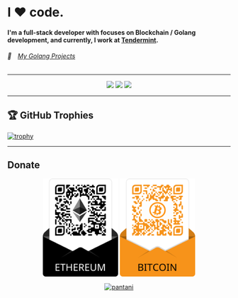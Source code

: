 <h1>I ❤️ code.</h1>
<h4>I'm a full-stack developer with focuses on Blockchain / Golang development, and currently, I work at <a href="https://tendermint.com">Tendermint</a>.</h4>
<h6>📘&emsp;<a href="https://github.com/Pantani?tab=repositories&q=&type=&language=go">My Golang Projects</a></h6>

<hr>

<p align="center">
  <img src ="https://github-readme-stats.vercel.app/api?username=Pantani&show_icons=true&count_private=true&theme=darcula&hide_border=true&hide=issues,contribs&bg_color=00000000">
  <img src ="https://github-readme-stats.vercel.app/api/top-langs/?username=Pantani&layout=compact&hide_border=true&theme=darcula&bg_color=00000000&langs_count=6&hide=jupyter%20notebook,tex,css,php">
  <img src ="https://github-readme-streak-stats.herokuapp.com?user=Pantani&theme=darcula&hide_border=true&background=FFFFFF00">
</p>

<hr>

## 🏆 GitHub Trophies

[![trophy](https://github-profile-trophy.vercel.app/?username=Pantani&theme=onedark&margin-w=15&margin-h=15)](https://www.buymeacoffee.com/pantani)

<hr>

## Donate

<p align="center">
  <a href="https://etherscan.io/address/0x5574Cd97432cEd0D7Caf58ac3c4fEDB2061C98fB"> <img align="center" src="ethereum.png" width="170" alt="Donate Ethereum" /></a>
  <a href="https://www.blockchain.com/btc/address/bc1qd7eystu9xl53hkyxm4kyg7h5yk4p436sqx6f27"> <img align="center" src="bitcoin.png" width="170" alt="Donate Bitcoin" /></a>
</p>

<p align="center">
  <a href="https://www.buymeacoffee.com/pantani"> <img align="center" src="https://cdn.buymeacoffee.com/buttons/v2/default-orange.png" height="50" width="210" alt="pantani" /></a>
</p>